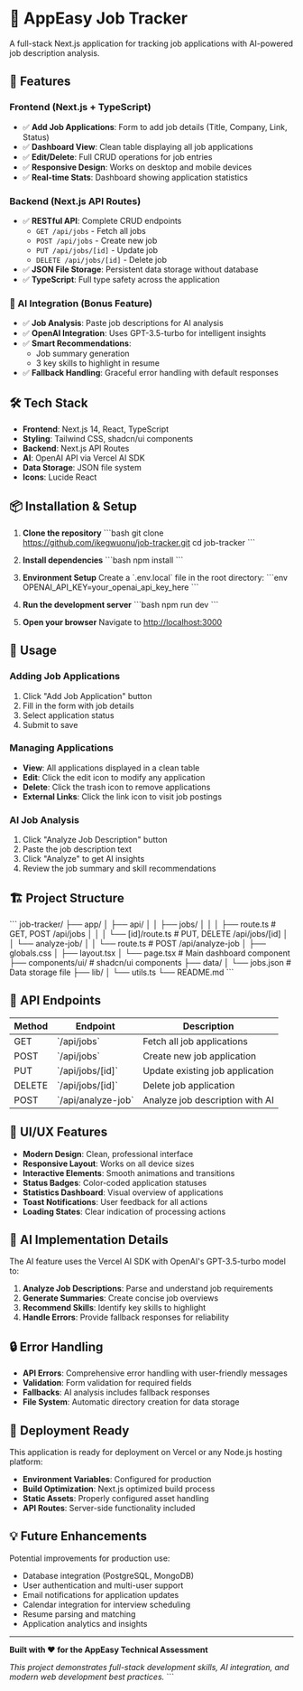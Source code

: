 # 🧠 AppEasy Job Tracker

A full-stack Next.js application for tracking job applications with AI-powered job description analysis.

## 🚀 Features

### Frontend (Next.js + TypeScript)

- ✅ **Add Job Applications**: Form to add job details (Title, Company, Link, Status)
- ✅ **Dashboard View**: Clean table displaying all job applications
- ✅ **Edit/Delete**: Full CRUD operations for job entries
- ✅ **Responsive Design**: Works on desktop and mobile devices
- ✅ **Real-time Stats**: Dashboard showing application statistics

### Backend (Next.js API Routes)

- ✅ **RESTful API**: Complete CRUD endpoints
  - `GET /api/jobs` - Fetch all jobs
  - `POST /api/jobs` - Create new job
  - `PUT /api/jobs/[id]` - Update job
  - `DELETE /api/jobs/[id]` - Delete job
- ✅ **JSON File Storage**: Persistent data storage without database
- ✅ **TypeScript**: Full type safety across the application

### 🤖 AI Integration (Bonus Feature)

- ✅ **Job Analysis**: Paste job descriptions for AI analysis
- ✅ **OpenAI Integration**: Uses GPT-3.5-turbo for intelligent insights
- ✅ **Smart Recommendations**:
  - Job summary generation
  - 3 key skills to highlight in resume
- ✅ **Fallback Handling**: Graceful error handling with default responses

## 🛠️ Tech Stack

- **Frontend**: Next.js 14, React, TypeScript
- **Styling**: Tailwind CSS, shadcn/ui components
- **Backend**: Next.js API Routes
- **AI**: OpenAI API via Vercel AI SDK
- **Data Storage**: JSON file system
- **Icons**: Lucide React

## 📦 Installation & Setup

1. **Clone the repository**
   \`\`\`bash
   git clone https://github.com/ikegwuonu/job-tracker.git
   cd job-tracker
   \`\`\`

2. **Install dependencies**
   \`\`\`bash
   npm install
   \`\`\`

3. **Environment Setup**
   Create a \`.env.local\` file in the root directory:
   \`\`\`env
   OPENAI_API_KEY=your_openai_api_key_here
   \`\`\`

4. **Run the development server**
   \`\`\`bash
   npm run dev
   \`\`\`

5. **Open your browser**
   Navigate to [http://localhost:3000](http://localhost:3000)

## 🎯 Usage

### Adding Job Applications

1. Click "Add Job Application" button
2. Fill in the form with job details
3. Select application status
4. Submit to save

### Managing Applications

- **View**: All applications displayed in a clean table
- **Edit**: Click the edit icon to modify any application
- **Delete**: Click the trash icon to remove applications
- **External Links**: Click the link icon to visit job postings

### AI Job Analysis

1. Click "Analyze Job Description" button
2. Paste the job description text
3. Click "Analyze" to get AI insights
4. Review the job summary and skill recommendations

## 🏗️ Project Structure

\`\`\`
job-tracker/
├── app/
│ ├── api/
│ │ ├── jobs/
│ │ │ ├── route.ts # GET, POST /api/jobs
│ │ │ └── [id]/route.ts # PUT, DELETE /api/jobs/[id]
│ │ └── analyze-job/
│ │ └── route.ts # POST /api/analyze-job
│ ├── globals.css
│ ├── layout.tsx
│ └── page.tsx # Main dashboard component
├── components/ui/ # shadcn/ui components
├── data/
│ └── jobs.json # Data storage file
├── lib/
│ └── utils.ts
└── README.md
\`\`\`

## 🔧 API Endpoints

| Method | Endpoint             | Description                     |
| ------ | -------------------- | ------------------------------- |
| GET    | \`/api/jobs\`        | Fetch all job applications      |
| POST   | \`/api/jobs\`        | Create new job application      |
| PUT    | \`/api/jobs/[id]\`   | Update existing job application |
| DELETE | \`/api/jobs/[id]\`   | Delete job application          |
| POST   | \`/api/analyze-job\` | Analyze job description with AI |

## 🎨 UI/UX Features

- **Modern Design**: Clean, professional interface
- **Responsive Layout**: Works on all device sizes
- **Interactive Elements**: Smooth animations and transitions
- **Status Badges**: Color-coded application statuses
- **Statistics Dashboard**: Visual overview of applications
- **Toast Notifications**: User feedback for all actions
- **Loading States**: Clear indication of processing actions

## 🤖 AI Implementation Details

The AI feature uses the Vercel AI SDK with OpenAI's GPT-3.5-turbo model to:

1. **Analyze Job Descriptions**: Parse and understand job requirements
2. **Generate Summaries**: Create concise job overviews
3. **Recommend Skills**: Identify key skills to highlight
4. **Handle Errors**: Provide fallback responses for reliability

## 🔒 Error Handling

- **API Errors**: Comprehensive error handling with user-friendly messages
- **Validation**: Form validation for required fields
- **Fallbacks**: AI analysis includes fallback responses
- **File System**: Automatic directory creation for data storage

## 🚀 Deployment Ready

This application is ready for deployment on Vercel or any Node.js hosting platform:

- **Environment Variables**: Configured for production
- **Build Optimization**: Next.js optimized build process
- **Static Assets**: Properly configured asset handling
- **API Routes**: Server-side functionality included

## 💡 Future Enhancements

Potential improvements for production use:

- Database integration (PostgreSQL, MongoDB)
- User authentication and multi-user support
- Email notifications for application updates
- Calendar integration for interview scheduling
- Resume parsing and matching
- Application analytics and insights

---

**Built with ❤️ for the AppEasy Technical Assessment**

_This project demonstrates full-stack development skills, AI integration, and modern web development best practices._
\`\`\`
